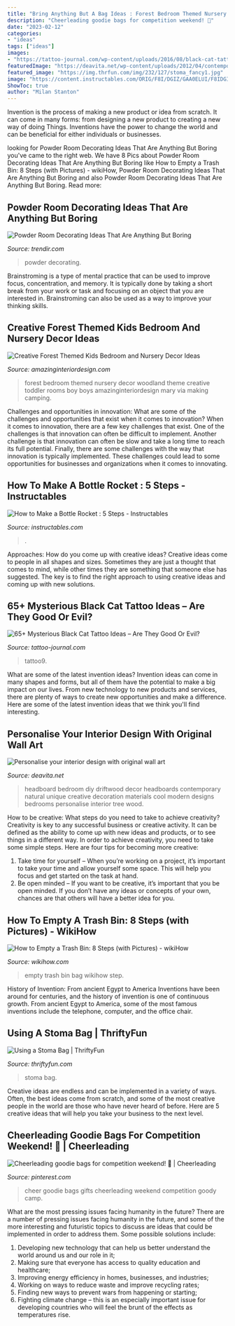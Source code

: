 ```yaml
---
title: "Bring Anything But A Bag Ideas : Forest Bedroom Themed Nursery Decor Woodland Theme Creative Toddler Rooms Boy Boys Amazinginteriordesign Mary Via Making Camping"
description: "Cheerleading goodie bags for competition weekend! 🎀"
date: "2023-02-12"
categories:
- "ideas"
tags: ["ideas"]
images:
- "https://tattoo-journal.com/wp-content/uploads/2016/08/black-cat-tattoo9.jpg"
featuredImage: "https://deavita.net/wp-content/uploads/2012/04/contemporary-wall-art-bedroom-decoration-ideas-natural-materials.jpg"
featured_image: "https://img.thrfun.com/img/232/127/stoma_fancy1.jpg"
image: "https://content.instructables.com/ORIG/F8I/DGIZ/GAA0ELUI/F8IDGIZGAA0ELUI.jpg?auto=webp&amp;frame=1&amp;width=2100"
ShowToc: true
author: "Milan Stanton"
---
```



Invention is the process of making a new product or idea from scratch. It can come in many forms: from designing a new product to creating a new way of doing Things. Inventions have the power to change the world and can be beneficial for either individuals or businesses.

	

		
looking for Powder Room Decorating Ideas That Are Anything But Boring you've came to the right web. We have 8 Pics about Powder Room Decorating Ideas That Are Anything But Boring like How to Empty a Trash Bin: 8 Steps (with Pictures) - wikiHow, Powder Room Decorating Ideas That Are Anything But Boring and also Powder Room Decorating Ideas That Are Anything But Boring. Read more:
		
    
## Powder Room Decorating Ideas That Are Anything But Boring

<img loading=lazy src="https://cdn.trendir.com/wp-content/uploads/2020/03/small-powder-room-with-florals.jpeg" onerror="this.onerror=null;this.src='https://tse2.mm.bing.net/th?id=OIP.pkn7afET-k9gidScZXGYZgHaLH&amp;pid=15.1';" alt="Powder Room Decorating Ideas That Are Anything But Boring">

_Source: trendir.com_

>powder decorating. 

	

Brainstroming is a type of mental practice that can be used to improve focus, concentration, and memory. It is typically done by taking a short break from your work or task and focusing on an object that you are interested in. Brainstroming can also be used as a way to improve your thinking skills.

    
## Creative Forest Themed Kids Bedroom And Nursery Decor Ideas

<img loading=lazy src="http://www.amazinginteriordesign.com/wp-content/uploads/2017/05/Creative-Forest-Themed-Kids-Bedroom-and-Nursery-Decor-Ideas-2.jpg" onerror="this.onerror=null;this.src='https://tse2.mm.bing.net/th?id=OIP.TKMKgFn6TokqtfMyzBielQHaHd&amp;pid=15.1';" alt="Creative Forest Themed Kids Bedroom and Nursery Decor Ideas">

_Source: amazinginteriordesign.com_

>forest bedroom themed nursery decor woodland theme creative toddler rooms boy boys amazinginteriordesign mary via making camping. 

	

Challenges and opportunities in innovation: What are some of the challenges and opportunities that exist when it comes to innovation?
When it comes to innovation, there are a few key challenges that exist. One of the challenges is that innovation can often be difficult to implement. Another challenge is that innovation can often be slow and take a long time to reach its full potential. Finally, there are some challenges with the way that innovation is typically implemented. These challenges could lead to some opportunities for businesses and organizations when it comes to innovating.

    
## How To Make A Bottle Rocket : 5 Steps - Instructables

<img loading=lazy src="https://content.instructables.com/ORIG/F8I/DGIZ/GAA0ELUI/F8IDGIZGAA0ELUI.jpg?auto=webp&amp;frame=1&amp;width=2100" onerror="this.onerror=null;this.src='https://tse4.mm.bing.net/th?id=OIP.xkuGTJe6dY8X5nYIZBSupAHaJ4&amp;pid=15.1';" alt="How to Make a Bottle Rocket : 5 Steps - Instructables">

_Source: instructables.com_

>. 

	

Approaches: How do you come up with creative ideas?
Creative ideas come to people in all shapes and sizes. Sometimes they are just a thought that comes to mind, while other times they are something that someone else has suggested. The key is to find the right approach to using creative ideas and coming up with new solutions.

    
## 65+ Mysterious Black Cat Tattoo Ideas – Are They Good Or Evil?

<img loading=lazy src="https://tattoo-journal.com/wp-content/uploads/2016/08/black-cat-tattoo9.jpg" onerror="this.onerror=null;this.src='https://tse1.mm.bing.net/th?id=OIP.YVUH62qSTwLAwN7E0YtP0gHaHa&amp;pid=15.1';" alt="65+ Mysterious Black Cat Tattoo Ideas – Are They Good Or Evil?">

_Source: tattoo-journal.com_

>tattoo9. 

	

What are some of the latest invention ideas?
Invention ideas can come in many shapes and forms, but all of them have the potential to make a big impact on our lives. From new technology to new products and services, there are plenty of ways to create new opportunities and make a difference. Here are some of the latest invention ideas that we think you'll find interesting.

    
## Personalise Your Interior Design With Original Wall Art

<img loading=lazy src="https://deavita.net/wp-content/uploads/2012/04/contemporary-wall-art-bedroom-decoration-ideas-natural-materials.jpg" onerror="this.onerror=null;this.src='https://tse4.mm.bing.net/th?id=OIP.9QzAz22Ct-dSZ4ipXAHsUQHaKH&amp;pid=15.1';" alt="Personalise your interior design with original wall art">

_Source: deavita.net_

>headboard bedroom diy driftwood decor headboards contemporary natural unique creative decoration materials cool modern designs bedrooms personalise interior tree wood. 

	

How to be creative: What steps do you need to take to achieve creativity?
Creativity is key to any successful business or creative activity. It can be defined as the ability to come up with new ideas and products, or to see things in a different way. In order to achieve creativity, you need to take some simple steps. Here are four tips for becoming more creative: 
1) Take time for yourself – When you’re working on a project, it’s important to take your time and allow yourself some space. This will help you focus and get started on the task at hand. 
2) Be open minded – If you want to be creative, it’s important that you be open minded. If you don’t have any ideas or concepts of your own, chances are that others will have a better idea for you.

    
## How To Empty A Trash Bin: 8 Steps (with Pictures) - WikiHow

<img loading=lazy src="http://www.wikihow.com/images/e/e4/Empty-a-Trash-Bin-Step-8.jpg" onerror="this.onerror=null;this.src='https://tse3.mm.bing.net/th?id=OIP.d7eqwCX3ORW7vVI0rahNygHaEK&amp;pid=15.1';" alt="How to Empty a Trash Bin: 8 Steps (with Pictures) - wikiHow">

_Source: wikihow.com_

>empty trash bin bag wikihow step. 

	

History of Invention: From ancient Egypt to America
Inventions have been around for centuries, and the history of invention is one of continuous growth. From ancient Egypt to America, some of the most famous inventions include the telephone, computer, and the office chair.

    
## Using A Stoma Bag | ThriftyFun

<img loading=lazy src="https://img.thrfun.com/img/232/127/stoma_fancy1.jpg" onerror="this.onerror=null;this.src='https://tse1.mm.bing.net/th?id=OIP.a7rKHgZ-klQKF5K5CBh0OgHaMg&amp;pid=15.1';" alt="Using a Stoma Bag | ThriftyFun">

_Source: thriftyfun.com_

>stoma bag. 

	

Creative ideas are endless and can be implemented in a variety of ways. Often, the best ideas come from scratch, and some of the most creative people in the world are those who have never heard of before. Here are 5 creative ideas that will help you take your business to the next level.

    
## Cheerleading Goodie Bags For Competition Weekend! 🎀 | Cheerleading

<img loading=lazy src="https://i.pinimg.com/736x/19/a1/ad/19a1ad4093c5d90c64a2b695890a891e.jpg" onerror="this.onerror=null;this.src='https://tse1.mm.bing.net/th?id=OIP.SOPHS-35PoJsPpSxZt3oVgHaJ4&amp;pid=15.1';" alt="Cheerleading goodie bags for competition weekend! 🎀 | Cheerleading">

_Source: pinterest.com_

>cheer goodie bags gifts cheerleading weekend competition goody camp. 

	

What are the most pressing issues facing humanity in the future?
There are a number of pressing issues facing humanity in the future, and some of the more interesting and futuristic topics to discuss are ideas that could be implemented in order to address them. Some possible solutions include: 
1) Developing new technology that can help us better understand the world around us and our role in it; 
2) Making sure that everyone has access to quality education and healthcare; 
3) Improving energy efficiency in homes, businesses, and industries; 
4) Working on ways to reduce waste and improve recycling rates; 
5) Finding new ways to prevent wars from happening or starting; 
6) Fighting climate change – this is an especially important issue for developing countries who will feel the brunt of the effects as temperatures rise.

